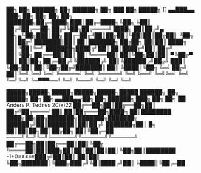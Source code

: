 ██╗ ██╗  ██████╗  ██╗ ██████╗ ██╗  ███  ██╗ █████╗     []    ▄▄███▄▄    ███╗   ██╗ ██╗      ██╗  ██╗
███████╗██╔═████╗███║██╔═████╗╚██╗  ╚██║ ██╔╝██╔══██╗██╔╝╚██╗██╔════╝    ████╗  ██║██╔╝▄ ██╗▄╚██╗███║██╗
██╔═██╔╝██║██╔██║╚██║██║██╔██║ ╚██╗  ██║██╔╝ ███████║██║  ██║███████╗    ██╔██╗ ██║██║  ████╗ ██║╚██║╚═╝
███████╗████╔╝██║ ██║████╔╝██║ ██╔╝  ██║╚██╗ ██╔══██║██║  ██║╚════██║    ██║╚██╗██║██║ ▀╚██╔▀ ██║ ██║██╗
██╔═██╔╝╚██████╔╝ ██║╚██████╔╝██╔╝  ███║ ╚██╗██║  ██║╚██╗██╔╝███████║    ██║ ╚████║╚██╗  ╚═╝ ██╔╝ ██║╚═╝
╚═╝ ╚═╝  ╚═════╝  ╚═╝ ╚═════╝ ╚═╝   ╚══╝  ╚═╝╚═╝  ╚═╝ ╚═╝╚═╝ ╚═▀▀▀══╝    ╚═╝  ╚═══╝ ╚═╝      ╚═╝  ╚═╝
   
█████╗█████╗█████╗█████╗█████╗█████ ██████╗ ██╗ █████╗ ██╗  ██╗▄▄███▄▄·██╗    ██╗ ██████╗ ███╗   ██╗ ██╗ ██
Anders P. Tednes 20(x)22            ██╔══██╗██║██╔══██╗██║ ██╔╝██╔════╝██║    ██║██╔═══██╗████╗  ██║████████
████╗██╗██╗███████╗███████╗███████╗ ██████╔╝██║███████║██║██╔╝ ███████╗██║ █╗ ██║██║██╗██║██╔██╗ ██║╚██╔═██
════╝╚═╝╚═╝╚══════╝╚══════╝╚══════╝ ██╔══██╗██║██╔══██║██║╚██╗ ╚════██║██║███╗██║██║██║██║██║╚██╗██║████████
                              -1+0=≥≤=x███╔╝██║██║  ██║██║ ╚██╗███████║╚███╔███╔╝╚█║████╔╝██║ ╚████║╚██╔═██
